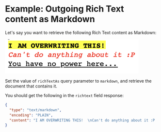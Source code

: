 # Example: Outgoing Rich Text content as Markdown

Let's say you want to retrieve the following Rich Text content as Markdown:

![Example Rich Text content](../../../../assets/images/ExampleRichtextContent.png)

Set the value of `richTextAs` query parameter to `markdown`, and retrieve the document that contains it.

You should get the following in the `richtext` field response:

```json
{
  "type": "text/markdown",
  "encoding": "PLAIN",
  "content": "I AM OVERWRITING THIS!  \nCan't do anything about it :P  \nYou have no power here...\n"
}
```
